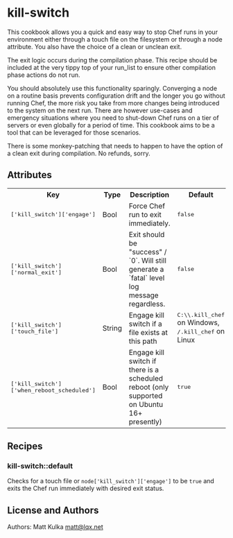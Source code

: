 # kill-switch

This cookbook allows you a quick and easy way to stop Chef runs in your environment either through a touch file on the filesystem or through a node attribute. You also have the choice of a clean or unclean exit.

The exit logic occurs during the compilation phase. This recipe should be included at the very tippy top of your run_list to ensure other compilation phase actions do not run.

You should absolutely use this functionality sparingly. Converging a node on a routine basis prevents configuration drift and the longer you go without running Chef, the more risk you take from more changes being introduced to the system on the next run. There are however use-cases and emergency situations where you need to shut-down Chef runs on a tier of servers or even globally for a period of time. This cookbook aims to be a tool that can be leveraged for those scenarios.

There is some monkey-patching that needs to happen to have the option of a clean exit during compilation. No refunds, sorry.

## Attributes

<table>
  <tr>
    <th>Key</th>
    <th>Type</th>
    <th>Description</th>
    <th>Default</th>
  </tr>
  <tr>
    <td><tt>['kill_switch']['engage']</tt></td>
    <td>Bool</td>
    <td>Force Chef run to exit immediately.</td>
    <td><tt>false</tt></td>
  </tr>
  <tr>
    <td><tt>['kill_switch']['normal_exit']</tt></td>
    <td>Bool</td>
    <td>Exit should be "success" / `0`. Will still generate a `fatal` level log message regardless.</td>
    <td><tt>false</tt></td>
  </tr>
  <tr>
    <td><tt>['kill_switch']['touch_file']</tt></td>
    <td>String</td>
    <td>Engage kill switch if a file exists at this path</td>
    <td><tt>C:\\.kill_chef</tt> on Windows, <tt>/.kill_chef</tt> on Linux</td>
  </tr>
  <tr>
    <td><tt>['kill_switch']['when_reboot_scheduled']</tt></td>
    <td>Bool</td>
    <td>Engage kill switch if there is a scheduled reboot (only supported on Ubuntu 16+ presently)</td>
    <td><tt>true</tt></td>
  </tr>
</table>

## Recipes

### kill-switch::default

Checks for a touch file or `node['kill_switch']['engage']` to be `true` and exits the Chef run immediately with desired exit status.

## License and Authors

Authors: Matt Kulka <matt@lqx.net>
